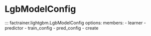 # LgbModelConfig

::: factrainer.lightgbm.LgbModelConfig
    options:
        members:
            - learner
            - predictor
            - train_config
            - pred_config
            - create